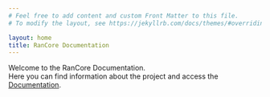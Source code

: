 ```yaml
---
# Feel free to add content and custom Front Matter to this file.
# To modify the layout, see https://jekyllrb.com/docs/themes/#overriding-theme-defaults

layout: home
title: RanCore Documentation
---
```


Welcome to the RanCore Documentation. <br>
Here you can find information about the project and access the [Documentation](/RanCore/javadoc/).<br>